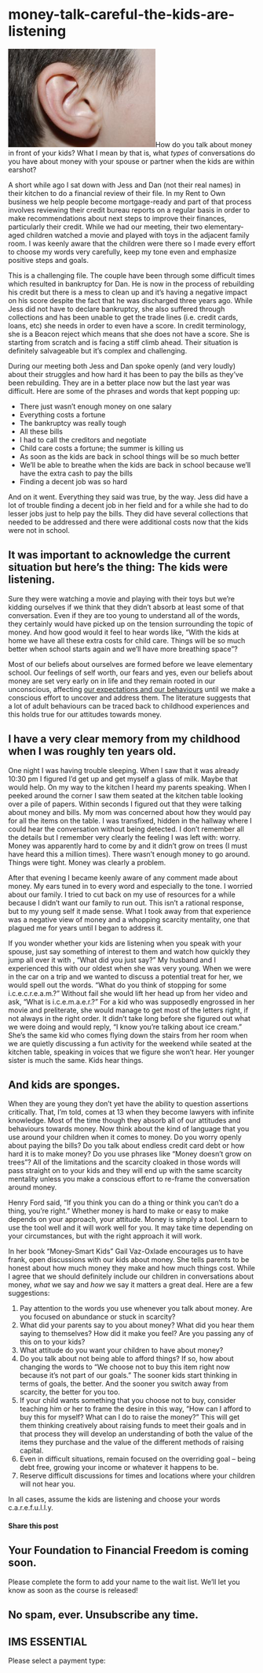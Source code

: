 # money-talk-careful-the-kids-are-listening
[![childs-ear-1032418-m](attachments/childs-ear-1032418-m.jpg)](http://yflmainprod.wpengine.com/wp-content/uploads/2014/08/childs-ear-1032418-m.jpg)How do you talk about money in front of your kids? What I mean by that is, what *types* of conversations do you have about money with your spouse or partner when the kids are within earshot?

A short while ago I sat down with Jess and Dan (not their real names) in their kitchen to do a financial review of their file. In my Rent to Own business we help people become mortgage-ready and part of that process involves reviewing their credit bureau reports on a regular basis in order to make recommendations about next steps to improve their finances, particularly their credit. While we had our meeting, their two elementary-aged children watched a movie and played with toys in the adjacent family room. I was keenly aware that the children were there so I made every effort to choose my words very carefully, keep my tone even and emphasize positive steps and goals.

This is a challenging file. The couple have been through some difficult times which resulted in bankruptcy for Dan. He is now in the process of rebuilding his credit but there is a mess to clean up and it’s having a negative impact on his score despite the fact that he was discharged three years ago. While Jess did not have to declare bankruptcy, she also suffered through collections and has been unable to get the trade lines (i.e. credit cards, loans, etc) she needs in order to even have a score. In credit terminology, she is a Beacon reject which means that she does not have a score. She is starting from scratch and is facing a stiff climb ahead. Their situation is definitely salvageable but it’s complex and challenging.

During our meeting both Jess and Dan spoke openly (and very loudly) about their struggles and how hard it has been to pay the bills as they’ve been rebuilding. They are in a better place now but the last year was difficult. Here are some of the phrases and words that kept popping up:

- There just wasn’t enough money on one salary
- Everything costs a fortune
- The bankruptcy was really tough
- All these bills
- I had to call the creditors and negotiate
- Child care costs a fortune; the summer is killing us
- As soon as the kids are back in school things will be so much better
- We’ll be able to breathe when the kids are back in school because we’ll have the extra cash to pay the bills
- Finding a decent job was so hard

And on it went. Everything they said was true, by the way. Jess did have a lot of trouble finding a decent job in her field and for a while she had to do lesser jobs just to help pay the bills. They did have several collections that needed to be addressed and there were additional costs now that the kids were not in school.

## It was important to acknowledge the current situation but here’s the thing: The kids were listening.

Sure they were watching a movie and playing with their toys but we’re kidding ourselves if we think that they didn’t absorb at least some of that conversation. Even if they are too young to understand all of the words, they certainly would have picked up on the tension surrounding the topic of money. And how good would it feel to hear words like, “With the kids at home we have all these extra costs for child care. Things will be so much better when school starts again and we’ll have more breathing space”?

Most of our beliefs about ourselves are formed before we leave elementary school. Our feelings of self worth, our fears and yes, even our beliefs about money are set very early on in life and they remain rooted in our unconscious, affecting [our expectations and our behaviours](https://yflmainprod.wpengine.com/2012/11/lessons-from-fifty-shades/) until we make a conscious effort to uncover and address them. The literature suggests that a lot of adult behaviours can be traced back to childhood experiences and this holds true for our attitudes towards money.

## I have a very clear memory from my childhood when I was roughly ten years old.

One night I was having trouble sleeping. When I saw that it was already 10:30 pm I figured I’d get up and get myself a glass of milk. Maybe that would help. On my way to the kitchen I heard my parents speaking. When I peeked around the corner I saw them seated at the kitchen table looking over a pile of papers. Within seconds I figured out that they were talking about money and bills. My mom was concerned about how they would pay for all the items on the table. I was transfixed, hidden in the hallway where I could hear the conversation without being detected. I don’t remember all the details but I remember very clearly the feeling I was left with: worry. Money was apparently hard to come by and it didn’t grow on trees (I must have heard this a million times). There wasn’t enough money to go around. Things were tight. Money was clearly a problem.

After that evening I became keenly aware of any comment made about money. My ears tuned in to every word and especially to the tone. I worried about our family. I tried to cut back on my use of resources for a while because I didn’t want our family to run out. This isn’t a rational response, but to my young self it made sense. What I took away from that experience was a negative view of money and a whopping scarcity mentality, one that plagued me for years until I began to address it.

If you wonder whether your kids are listening when you speak with your spouse, just say something of interest to them and watch how quickly they jump all over it with , “What did you just say?” My husband and I experienced this with our oldest when she was very young. When we were in the car on a trip and we wanted to discuss a potential treat for her, we would spell out the words. “What do you think of stopping for some i.c.e.c.r.e.a.m.?” Without fail she would lift her head up from her video and ask, “What is i.c.e.m.a.e.r.?” For a kid who was supposedly engrossed in her movie and preliterate, she would manage to get most of the letters right, if not always in the right order. It didn’t take long before she figured out what we were doing and would reply, “I know you’re talking about ice cream.” She’s the same kid who comes flying down the stairs from her room when we are quietly discussing a fun activity for the weekend while seated at the kitchen table, speaking in voices that we figure she won’t hear. Her younger sister is much the same. Kids hear things.

## And kids are sponges.

When they are young they don’t yet have the ability to question assertions critically. That, I’m told, comes at 13 when they become lawyers with infinite knowledge. Most of the time though they absorb all of our attitudes and behaviours towards money. Now think about the kind of language that you use around your children when it comes to money. Do you worry openly about paying the bills? Do you talk about endless credit card debt or how hard it is to make money? Do you use phrases like “Money doesn’t grow on trees”? All of the limitations and the scarcity cloaked in those words will pass straight on to your kids and they will end up with the same scarcity mentality unless you make a conscious effort to re-frame the conversation around money.

Henry Ford said, “If you think you can do a thing or think you can’t do a thing, you’re right.” Whether money is hard to make or easy to make depends on your approach, your attitude. Money is simply a tool. Learn to use the tool well and it will work well for you. It may take time depending on your circumstances, but with the right approach it will work.

In her book “Money-Smart Kids” Gail Vaz-Oxlade encourages us to have frank, open discussions with our kids about money. She tells parents to be honest about how much money they make and how much things cost. While I agree that we should definitely include our children in conversations about money, *what* we say and *how* we say it matters a great deal. Here are a few suggestions:

1. Pay attention to the words you use whenever you talk about money. Are you focused on abundance or stuck in scarcity?
2. What did your parents say to you about money? What did you hear them saying to themselves? How did it make you feel? Are you passing any of this on to your kids?
3. What attitude do you want your children to have about money?
4. Do you talk about not being able to afford things? If so, how about changing the words to “We choose not to buy this item right now because it’s not part of our goals.” The sooner kids start thinking in terms of goals, the better. And the sooner you switch away from scarcity, the better for you too.
5. If your child wants something that you choose not to buy, consider teaching him or her to frame the desire in this way, “How can I afford to buy this for myself? What can I do to raise the money?” This will get them thinking creatively about raising funds to meet their goals and in that process they will develop an understanding of both the value of the items they purchase and the value of the different methods of raising capital.
6. Even in difficult situations, remain focused on the overriding goal – being debt free, growing your income or whatever it happens to be.
7. Reserve difficult discussions for times and locations where your children will not hear you.

In all cases, assume the kids are listening and choose your words c.a.r.e.f.u.l.l.y.

#### Share this post

## Your Foundation to Financial Freedom is coming soon.

Please complete the form to add your name to the wait list. We’ll let you know as soon as the course is released!

## No spam, ever. Unsubscribe any time.

## IMS ESSENTIAL

Please select a payment type: